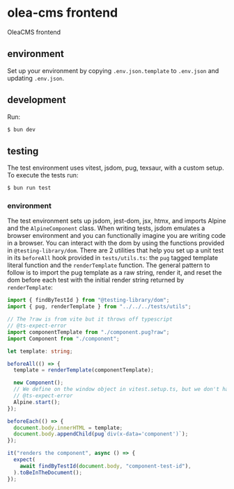 # olea-cms frontend

OleaCMS frontend

## environment

Set up your environment by copying `.env.json.template` to `.env.json` and updating `.env.json`.

## development

Run:

```bash
$ bun dev
```

## testing

The test environment uses vitest, jsdom, pug, texsaur, with a custom setup. To execute the tests run:

```bash
$ bun run test
```

### environment

The test environment sets up jsdom, jest-dom, jsx, htmx, and imports Alpine and the `AlpineComponent` class. When writing tests, jsdom emulates a browser environment and you can functionally imagine you are writing code in a browser. You can interact with the dom by using the functions provided in `@testing-library/dom`. There are 2 utilities that help you set up a unit test in its `beforeAll` hook provided in `tests/utils.ts`: the `pug` tagged template literal function and the `renderTemplate` function. The general pattern to follow is to import the pug template as a raw string, render it, and reset the dom before each test with the initial render string returned by `renderTemplate`:

```typescript
import { findByTestId } from "@testing-library/dom";
import { pug, renderTemplate } from "../../../tests/utils";

// The ?raw is from vite but it throws off typescript
// @ts-expect-error
import componentTemplate from "./component.pug?raw";
import Component from "./component";

let template: string;

beforeAll(() => {
  template = renderTemplate(componentTemplate);

  new Component();
  // We define on the window object in vitest.setup.ts, but we don't have types for it globally in this file
  // @ts-expect-error
  Alpine.start();
});

beforeEach(() => {
  document.body.innerHTML = template;
  document.body.appendChild(pug`div(x-data='component')`);
});

it("renders the component", async () => {
  expect(
    await findByTestId(document.body, "component-test-id"),
  ).toBeInTheDocument();
});
```
